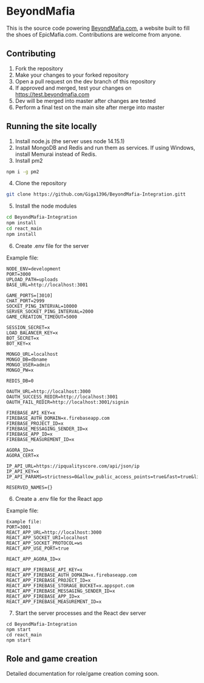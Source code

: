 # BeyondMafia 
This is the source code powering [BeyondMafia.com](https://beyondmafia.com), a website built to fill the shoes of EpicMafia.com. Contributions are welcome from anyone.

## Contributing
1. Fork the repository
2. Make your changes to your forked repository
3. Open a pull request on the dev branch of this repository
4. If approved and merged, test your changes on https://test.beyondmafia.com
5. Dev will be merged into master after changes are tested
6. Perform a final test on the main site after merge into master

## Running the site locally
1. Install node.js (the server uses node 14.15.1)
2. Install MongoDB and Redis and run them as services. If using Windows, install Memurai instead of Redis. 
3. Install pm2
```bash
npm i -g pm2
```
4. Clone the repository
```bash
git clone https://github.com/Giga1396/BeyondMafia-Integration.gitt
```
5. Install the node modules
```bash
cd BeyondMafia-Integration 
npm install
cd react_main
npm install
```
6. Create .env file for the server

Example file:
```
NODE_ENV=development
PORT=3000
UPLOAD_PATH=uploads
BASE_URL=http://localhost:3001

GAME_PORTS=[3010]
CHAT_PORT=2999
SOCKET_PING_INTERVAL=10000
SERVER_SOCKET_PING_INTERVAL=2000
GAME_CREATION_TIMEOUT=5000

SESSION_SECRET=x
LOAD_BALANCER_KEY=x
BOT_SECRET=x
BOT_KEY=x

MONGO_URL=localhost
MONGO_DB=dbname
MONGO_USER=admin
MONGO_PW=x

REDIS_DB=0

OAUTH_URL=http://localhost:3000
OAUTH_SUCCESS_REDIR=http://localhost:3001
OAUTH_FAIL_REDIR=http://localhost:3001/signin

FIREBASE_API_KEY=x
FIREBASE_AUTH_DOMAIN=x.firebaseapp.com
FIREBASE_PROJECT_ID=x
FIREBASE_MESSAGING_SENDER_ID=x
FIREBASE_APP_ID=x
FIREBASE_MEASUREMENT_ID=x

AGORA_ID=x
AGORA_CERT=x

IP_API_URL=https://ipqualityscore.com/api/json/ip
IP_API_KEY=x
IP_API_PARAMS=strictness=0&allow_public_access_points=true&fast=true&lighter_penalties=true&mobile=true

RESERVED_NAMES={}
```
6. Create a .env file for the React app

Example file:
```
Example file:
PORT=3001
REACT_APP_URL=http://localhost:3000
REACT_APP_SOCKET_URI=localhost
REACT_APP_SOCKET_PROTOCOL=ws
REACT_APP_USE_PORT=true

REACT_APP_AGORA_ID=x

REACT_APP_FIREBASE_API_KEY=x
REACT_APP_FIREBASE_AUTH_DOMAIN=x.firebaseapp.com
REACT_APP_FIREBASE_PROJECT_ID=x
REACT_APP_FIREBASE_STORAGE_BUCKET=x.appspot.com
REACT_APP_FIREBASE_MESSAGING_SENDER_ID=x
REACT_APP_FIREBASE_APP_ID=x
REACT_APP_FIREBASE_MEASUREMENT_ID=x
```
7. Start the server processes and the React dev server
```
cd BeyondMafia-Integration 
npm start
cd react_main
npm start
```

## Role and game creation
Detailed documentation for role/game creation coming soon.